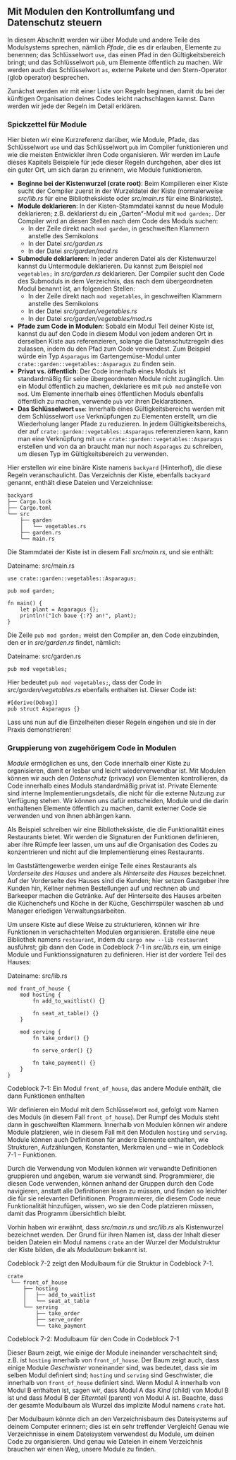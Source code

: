 ## Mit Modulen den Kontrollumfang und Datenschutz steuern

In diesem Abschnitt werden wir über Module und andere Teile des Modulsystems
sprechen, nämlich *Pfade*, die es dir erlauben, Elemente zu benennen; das
Schlüsselwort `use`, das einen Pfad in den Gültigkeitsbereich bringt; und das
Schlüsselwort `pub`, um Elemente öffentlich zu machen. Wir werden auch das
Schlüsselwort `as`, externe Pakete und den Stern-Operator (glob operator)
besprechen.

Zunächst werden wir mit einer Liste von Regeln beginnen, damit du bei der
künftigen Organisation deines Codes leicht nachschlagen kannst. Dann werden wir
jede der Regeln im Detail erklären.

### Spickzettel für Module

Hier bieten wir eine Kurzreferenz darüber, wie Module, Pfade, das Schlüsselwort
`use` und das Schlüsselwort `pub` im Compiler funktionieren und wie die meisten
Entwickler ihren Code organisieren. Wir werden im Laufe dieses Kapitels
Beispiele für jede dieser Regeln durchgehen, aber dies ist ein guter Ort, um
sich daran zu erinnern, wie Module funktionieren.

- **Beginne bei der Kistenwurzel (crate root)**: Beim Kompilieren einer Kiste
  sucht der Compiler zuerst in der Wurzeldatei der Kiste (normalerweise
  *src/lib.rs* für eine Bibliothekskiste oder *src/main.rs* für eine
  Binärkiste).
- **Module deklarieren**: In der Kisten-Stammdatei kannst du neue Module
  deklarieren; z.B. deklarierst du ein „Garten“-Modul mit `mod garden;`. Der
  Compiler wird an diesen Stellen nach dem Code des Moduls suchen:
    - In der Zeile direkt nach `mod garden`, in geschweiften Klammern anstelle
      des Semikolons
    - In der Datei *src/garden.rs*
    - In der Datei *src/garden/mod.rs*
- **Submodule deklarieren**: In jeder anderen Datei als der Kistenwurzel
  kannst du Untermodule deklarieren. Du kannst zum Beispiel `mod vegetables;`
  in *src/garden.rs* deklarieren. Der Compiler sucht den Code des Submoduls in
  dem Verzeichnis, das nach dem übergeordneten Modul benannt ist, an folgenden
  Stellen:
    - In der Zeile direkt nach `mod vegetables`, in geschweiften Klammern
      anstelle des Semikolons
    - In der Datei *src/garden/vegetables.rs*
    - In der Datei *src/garden/vegetables/mod.rs*
- **Pfade zum Code in Modulen**: Sobald ein Modul Teil deiner Kiste ist, kannst
  du auf den Code in diesem Modul von jedem anderen Ort in derselben Kiste aus
  referenzieren, solange die Datenschutzregeln dies zulassen, indem du den Pfad
  zum Code verwendest. Zum Beispiel würde ein Typ `Asparagus` im
  Gartengemüse-Modul unter `crate::garden::vegetables::Asparagus` zu finden
  sein.
- **Privat vs. öffentlich**: Der Code innerhalb eines Moduls ist standardmäßig
  für seine übergeordneten Module nicht zugänglich. Um ein Modul öffentlich zu
  machen, deklariere es mit `pub mod` anstelle von `mod`. Um Elemente innerhalb
  eines öffentlichen Moduls ebenfalls öffentlich zu machen, verwende `pub` vor
  ihren Deklarationen.
- **Das Schlüsselwort `use`**: Innerhalb eines Gültigkeitsbereichs werden mit
  dem Schlüsselwort `use` Verknüpfungen zu Elementen erstellt, um die
  Wiederholung langer Pfade zu reduzieren. In jedem Gültigkeitsbereichs, der
  auf `crate::garden::vegetables::Asparagus` referenzieren kann, kann man eine
  Verknüpfung mit `use crate::garden::vegetables::Asparagus` erstellen und von
  da an braucht man nur noch `Asparagus` zu schreiben, um diesen Typ im
  Gültigkeitsbereich zu verwenden.

Hier erstellen wir eine binäre Kiste namens `backyard` (Hinterhof), die diese
Regeln veranschaulicht. Das Verzeichnis der Kiste, ebenfalls `backyard`
genannt, enthält diese Dateien und Verzeichnisse:

```text
backyard
├── Cargo.lock
├── Cargo.toml
└── src
    ├── garden
    │   └── vegetables.rs
    ├── garden.rs
    └── main.rs
```

Die Stammdatei der Kiste ist in diesem Fall *src/main.rs*, und sie enthält:

<span class="filename">Dateiname: src/main.rs</span>

```rust,noplayground,ignore
use crate::garden::vegetables::Asparagus;

pub mod garden;

fn main() {
    let plant = Asparagus {};
    println!("Ich baue {:?} an!", plant);
}
```

Die Zeile `pub mod garden;` weist den Compiler an, den Code einzubinden, den er
in *src/garden.rs* findet, nämlich:

<span class="filename">Dateiname: src/garden.rs</span>

```rust,noplayground,ignore
pub mod vegetables;
```

Hier bedeutet `pub mod vegetables;`, dass der Code in
*src/garden/vegetables.rs* ebenfalls enthalten ist. Dieser Code ist:

```rust,noplayground,ignore
#[derive(Debug)]
pub struct Asparagus {}
```

Lass uns nun auf die Einzelheiten dieser Regeln eingehen und sie in der Praxis demonstrieren!

### Gruppierung von zugehörigem Code in Modulen

*Module* ermöglichen es uns, den Code innerhalb einer Kiste zu organisieren,
damit er lesbar und leicht wiederverwendbar ist. Mit Modulen können wir auch
den *Datenschutz* (privacy) von Elementen kontrollieren, da Code innerhalb
eines Moduls standardmäßig privat ist. Private Elemente sind interne
Implementierungsdetails, die nicht für die externe Nutzung zur Verfügung
stehen. Wir können uns dafür entscheiden, Module und die darin enthaltenen
Elemente öffentlich zu machen, damit externer Code sie verwenden und von ihnen
abhängen kann.

Als Beispiel schreiben wir eine Bibliothekskiste, die die Funktionalität eines
Restaurants bietet. Wir werden die Signaturen der Funktionen definieren, aber
ihre Rümpfe leer lassen, um uns auf die Organisation des Codes zu konzentrieren
und nicht auf die Implementierung eines Restaurants.

Im Gaststättengewerbe werden einige Teile eines Restaurants als *Vorderseite
des Hauses* und andere als *Hinterseite des Hauses* bezeichnet. Auf der
Vorderseite des Hauses sind die Kunden; hier setzen Gastgeber ihre Kunden hin,
Kellner nehmen Bestellungen auf und rechnen ab und Barkeeper machen die
Getränke. Auf der Hinterseite des Hauses arbeiten die Küchenchefs und Köche in
der Küche, Geschirrspüler waschen ab und Manager erledigen Verwaltungsarbeiten.

Um unsere Kiste auf diese Weise zu strukturieren, können wir ihre Funktionen in
verschachtelten Modulen organisieren. Erstelle eine neue Bibliothek namens
`restaurant`, indem du `cargo new --lib restaurant` ausführst; gib dann den
Code in Codeblock 7-1 in *src/lib.rs* ein, um einige Module und
Funktionssignaturen zu definieren. Hier ist der vordere Teil des Hauses:

<span class="filename">Dateiname: src/lib.rs</span>

```rust,noplayground
mod front_of_house {
    mod hosting {
        fn add_to_waitlist() {}

        fn seat_at_table() {}
    }

    mod serving {
        fn take_order() {}

        fn serve_order() {}

        fn take_payment() {}
    }
}
```

<span class="caption">Codeblock 7-1: Ein Modul `front_of_house`, das andere
Module enthält, die dann Funktionen enthalten</span>

Wir definieren ein Modul mit dem Schlüsselwort `mod`, gefolgt vom Namen des
Moduls (in diesem Fall `front_of_house`). Der Rumpf des Moduls steht dann in
geschweiften Klammern. Innerhalb von Modulen können wir andere Module
platzieren, wie in diesem Fall mit den Modulen `hosting` und `serving`. Module
können auch Definitionen für andere Elemente enthalten, wie Strukturen,
Aufzählungen, Konstanten, Merkmalen und &ndash; wie in Codeblock 7-1 &ndash;
Funktionen.

Durch die Verwendung von Modulen können wir verwandte Definitionen gruppieren
und angeben, warum sie verwandt sind. Programmierer, die diesen Code verwenden,
können anhand der Gruppen durch den Code navigieren, anstatt alle Definitionen
lesen zu müssen, und finden so leichter die für sie relevanten Definitionen.
Programmierer, die diesem Code neue Funktionalität hinzufügen, wissen, wo sie
den Code platzieren müssen, damit das Programm übersichtlich bleibt.

Vorhin haben wir erwähnt, dass *src/main.rs* und *src/lib.rs* als Kistenwurzel
bezeichnet werden. Der Grund für ihren Namen ist, dass der Inhalt dieser beiden
Dateien ein Modul namens `crate` an der Wurzel der Modulstruktur der Kiste
bilden, die als *Modulbaum* bekannt ist.

Codeblock 7-2 zeigt den Modulbaum für die Struktur in Codeblock 7-1.

```text
crate
 └── front_of_house
     ├── hosting
     │   ├── add_to_waitlist
     │   └── seat_at_table
     └── serving
         ├── take_order
         ├── serve_order
         └── take_payment
```

<span class="caption">Codeblock 7-2: Modulbaum für den Code in Codeblock
7-1</span>

Dieser Baum zeigt, wie einige der Module ineinander verschachtelt sind; z.B.
ist `hosting` innerhalb von `front_of_house`. Der Baum zeigt auch, dass einige
Module *Geschwister* voneinander sind, was bedeutet, dass sie im selben Modul
definiert sind; `hosting` und `serving` sind Geschwister, die innerhalb von
`front_of_house` definiert sind. Wenn Modul A innerhalb von Modul B enthalten
ist, sagen wir, dass Modul A das *Kind* (child) von Modul B ist und dass Modul
B der *Elternteil* (parent) von Modul A ist. Beachte, dass der gesamte
Modulbaum als Wurzel das implizite Modul namens `crate` hat.

Der Modulbaum könnte dich an den Verzeichnisbaum des Dateisystems auf deinem
Computer erinnern; dies ist ein sehr treffender Vergleich! Genau wie
Verzeichnisse in einem Dateisystem verwendest du Module, um deinen Code zu
organisieren. Und genau wie Dateien in einem Verzeichnis brauchen wir einen
Weg, unsere Module zu finden.
